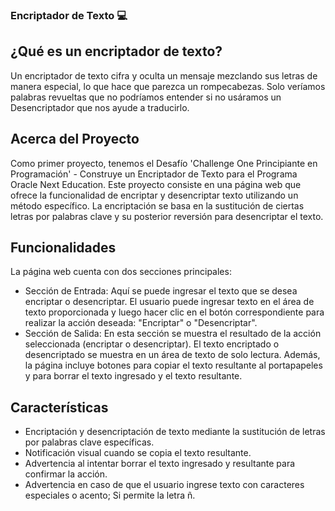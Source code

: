 ### Encriptador de Texto 💻
## ¿Qué es un encriptador de texto?
Un encriptador de texto cifra y oculta un mensaje mezclando sus letras de manera especial, lo que hace que parezca un rompecabezas. Solo veríamos palabras revueltas que no podríamos entender si no usáramos un Desencriptador que nos ayude a traducirlo.
## Acerca del Proyecto
Como primer proyecto, tenemos el Desafío 'Challenge One Principiante en Programación' - Construye un Encriptador de Texto para el Programa Oracle Next Education. Este proyecto consiste en una página web que ofrece la funcionalidad de encriptar y desencriptar texto utilizando un método específico. La encriptación se basa en la sustitución de ciertas letras por palabras clave y su posterior reversión para desencriptar el texto.
## Funcionalidades
La página web cuenta con dos secciones principales:

* Sección de Entrada: Aquí se puede ingresar el texto que se desea encriptar o desencriptar. El usuario puede ingresar texto en el área de texto proporcionada y luego hacer clic en el botón correspondiente para realizar la acción deseada: "Encriptar" o "Desencriptar".
* Sección de Salida: En esta sección se muestra el resultado de la acción seleccionada (encriptar o desencriptar). El texto encriptado o desencriptado se muestra en un área de texto de solo lectura.
Además, la página incluye botones para copiar el texto resultante al portapapeles y para borrar el texto ingresado y el texto resultante.
## Características
* Encriptación y desencriptación de texto mediante la sustitución de letras por palabras clave específicas.
* Notificación visual cuando se copia el texto resultante.
* Advertencia al intentar borrar el texto ingresado y resultante para confirmar la acción.
* Advertencia en caso de que el usuario ingrese texto con caracteres especiales o acento; Si permite la letra ñ.
